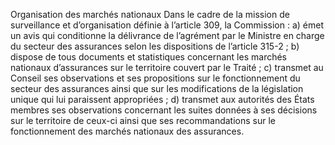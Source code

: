 Organisation des marchés nationaux
Dans le cadre de la mission de surveillance et d’organisation définie à l’article 309, la Commission :
a) émet un avis qui conditionne la délivrance de l’agrément par le Ministre en charge du secteur des assurances selon les dispositions de l’article 315-2 ;
b) dispose de tous documents et statistiques concernant les marchés nationaux d’assurances sur le territoire couvert par le Traité ;
c) transmet au Conseil ses observations et ses propositions sur le fonctionnement du secteur des assurances ainsi que sur les modifications de la législation unique qui lui paraissent appropriées ;
d) transmet aux autorités des États membres ses observations concernant les suites données à ses décisions sur le territoire de ceux-ci ainsi que ses recommandations sur le fonctionnement des marchés nationaux des assurances.